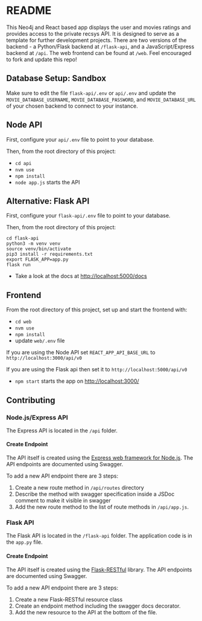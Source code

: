 # README

This Neo4j and React based app displays the user and movies ratings and provides access to the private recsys API.
It is designed to serve as a template for further development projects.
There are two versions of the backend - a Python/Flask backend at `/flask-api`, and a JavaScript/Express backend at `/api`. 
The web frontend can be found at `/web`. 
Feel encouraged to fork and update this repo!

## Database Setup: Sandbox

Make sure to edit the file `flask-api/.env` or `api/.env` and update the `MOVIE_DATABASE_USERNAME`, 
`MOVIE_DATABASE_PASSWORD`, and `MOVIE_DATABASE_URL` of your chosen backend to connect to your instance.

## Node API

First, configure your `api/.env` file to point to your database. 

Then, from the root directory of this project:

* `cd api`
* `nvm use`
* `npm install`
* `node app.js` starts the API

## Alternative: Flask API

First, configure your `flask-api/.env` file to point to your database. 

Then, from the root directory of this project:

```
cd flask-api
python3 -m venv venv
source venv/bin/activate
pip3 install -r requirements.txt
export FLASK_APP=app.py
flask run
```

* Take a look at the docs at [http://localhost:5000/docs](http://localhost:5000/docs)

## Frontend

From the root directory of this project, set up and start the frontend with:

* `cd web`
* `nvm use`
* `npm install`
* update `web/.env` file

If you are using the Node API set `REACT_APP_API_BASE_URL` to `http://localhost:3000/api/v0`

If you are using the Flask api then set it to `http://localhost:5000/api/v0`

* `npm start` starts the app on [http://localhost:3000/](http://localhost:3000/)


## Contributing

### Node.js/Express API

The Express API is located in the `/api` folder.

#### Create Endpoint

The API itself is created using the [Express web framework for Node.js](https://expressjs.com/). The API endpoints are documented using Swagger.

To add a new API endpoint there are 3 steps:

1. Create a new route method in `/api/routes` directory
2. Describe the method with swagger specification inside a JSDoc comment to make it visible in swagger
3. Add the new route method to the list of route methods in `/api/app.js`.

### Flask API

The Flask API is located in the `/flask-api` folder.
The application code is in the `app.py` file.

#### Create Endpoint

The API itself is created using the [Flask-RESTful](http://flask-restful-cn.readthedocs.io/en/0.3.5/) library.
The API endpoints are documented using Swagger.

To add a new API endpoint there are 3 steps:

1. Create a new Flask-RESTful resource class
2. Create an endpoint method including the swagger docs decorator.
3. Add the new resource to the API at the bottom of the file.
